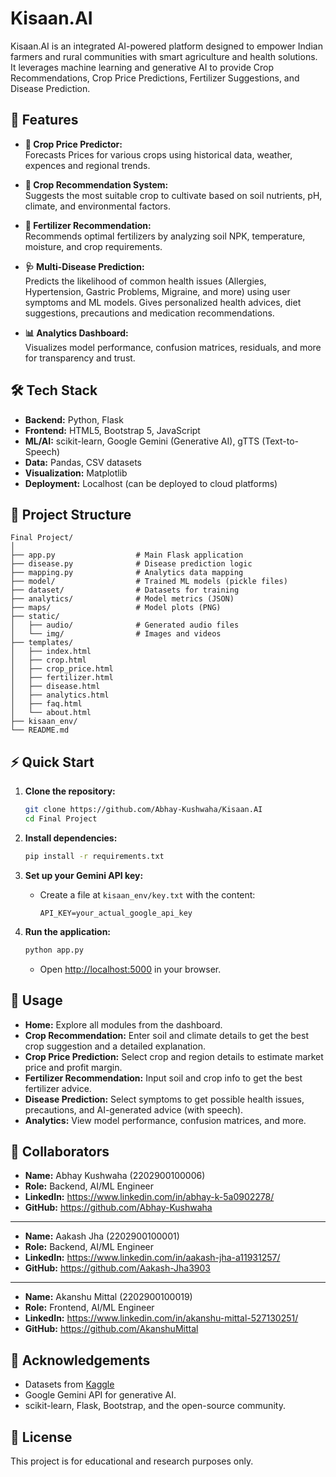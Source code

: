 # Kisaan.AI

Kisaan.AI is an integrated AI-powered platform designed to empower Indian farmers and rural communities with smart agriculture and health solutions. It leverages machine learning and generative AI to provide Crop Recommendations, Crop Price Predictions, Fertilizer Suggestions, and Disease Prediction.


## 🚀 Features

- **🌾 Crop Price Predictor:**  
  Forecasts Prices for various crops using historical data, weather, expences and regional trends.

- **🌿 Crop Recommendation System:**  
  Suggests the most suitable crop to cultivate based on soil nutrients, pH, climate, and environmental factors.

- **🌱 Fertilizer Recommendation:**  
  Recommends optimal fertilizers by analyzing soil NPK, temperature, moisture, and crop requirements.

- **🩺 Multi-Disease Prediction:**  
  Predicts the likelihood of common health issues (Allergies, Hypertension, Gastric Problems, Migraine, and more) using user symptoms and ML models. Gives personalized health advices, diet suggestions, precautions and medication recommendations.

- **📊 Analytics Dashboard:**  
  Visualizes model performance, confusion matrices, residuals, and more for transparency and trust.

## 🛠️ Tech Stack

- **Backend:** Python, Flask
- **Frontend:** HTML5, Bootstrap 5, JavaScript
- **ML/AI:** scikit-learn, Google Gemini (Generative AI), gTTS (Text-to-Speech)
- **Data:** Pandas, CSV datasets
- **Visualization:** Matplotlib
- **Deployment:** Localhost (can be deployed to cloud platforms)

## 📂 Project Structure

```
Final Project/
│
├── app.py                  # Main Flask application
├── disease.py              # Disease prediction logic
├── mapping.py              # Analytics data mapping
├── model/                  # Trained ML models (pickle files)
├── dataset/                # Datasets for training
├── analytics/              # Model metrics (JSON)
├── maps/                   # Model plots (PNG)
├── static/
│   ├── audio/              # Generated audio files
│   └── img/                # Images and videos
├── templates/
│   ├── index.html
│   ├── crop.html
│   ├── crop_price.html
│   ├── fertilizer.html
│   ├── disease.html
│   ├── analytics.html
│   ├── faq.html
│   └── about.html
├── kisaan_env/
└── README.md
```

## ⚡ Quick Start

1. **Clone the repository:**
    ```sh
    git clone https://github.com/Abhay-Kushwaha/Kisaan.AI
    cd Final Project
    ```

2. **Install dependencies:**
    ```sh
    pip install -r requirements.txt
    ```

3. **Set up your Gemini API key:**
    - Create a file at `kisaan_env/key.txt` with the content:
      ```
      API_KEY=your_actual_google_api_key
      ```

4. **Run the application:**
    ```sh
    python app.py
    ```
    - Open [http://localhost:5000](http://localhost:5000) in your browser.


## 📝 Usage

- **Home:** Explore all modules from the dashboard.
- **Crop Recommendation:** Enter soil and climate details to get the best crop suggestion and a detailed explanation.
- **Crop Price Prediction:** Select crop and region details to estimate market price and profit margin.
- **Fertilizer Recommendation:** Input soil and crop info to get the best fertilizer advice.
- **Disease Prediction:** Select symptoms to get possible health issues, precautions, and AI-generated advice (with speech).
- **Analytics:** View model performance, confusion matrices, and more.

## 🤝 Collaborators

- **Name:** Abhay Kushwaha (2202900100006)
- **Role:** Backend, AI/ML Engineer
- **LinkedIn:** https://www.linkedin.com/in/abhay-k-5a0902278/
- **GitHub:** https://github.com/Abhay-Kushwaha
---
- **Name:** Aakash Jha (2202900100001)
- **Role:** Backend, AI/ML Engineer
- **LinkedIn:** https://www.linkedin.com/in/aakash-jha-a11931257/
- **GitHub:** https://github.com/Aakash-Jha3903
---
- **Name:** Akanshu Mittal (2202900100019)
- **Role:** Frontend, AI/ML Engineer
- **LinkedIn:** https://www.linkedin.com/in/akanshu-mittal-527130251/
- **GitHub:** https://github.com/AkanshuMittal

## 📢 Acknowledgements

- Datasets from [Kaggle](https://www.kaggle.com/)
- Google Gemini API for generative AI.
- scikit-learn, Flask, Bootstrap, and the open-source community.

## 📜 License

This project is for educational and research purposes only.